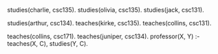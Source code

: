 ﻿studies(charlie, csc135). studies(olivia, csc135). studies(jack, csc131).

studies(arthur, csc134). teaches(kirke, csc135). teaches(collins, csc131).

teaches(collins, csc171). teaches(juniper, csc134). professor(X, Y) :- teaches(X, C), studies(Y, C).
